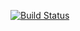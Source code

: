 [![Build Status](https://travis-ci.org/Ladtech/page_magic.png)](https://travis-ci.org/Ladtech/page_magic)

